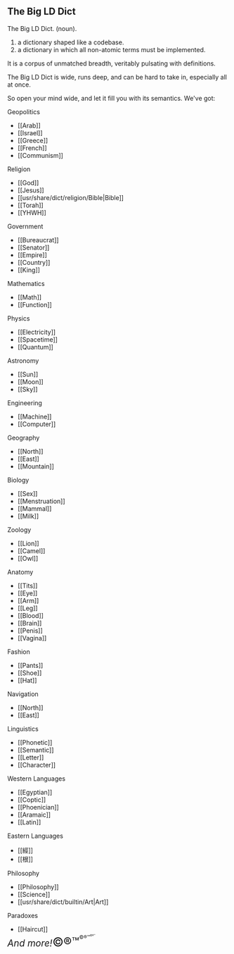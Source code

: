 ## The Big LD Dict

The Big LD Dict. (noun).
1. a dictionary shaped like a codebase.
2. a dictionary in which all non-atomic terms must be implemented.

It is a corpus of unmatched breadth, veritably pulsating with definitions.

The Big LD Dict is wide, runs deep, and can be hard to take in, especially all at once.

So open your mind wide, and let it fill you with its semantics. We've got:


Geopolitics
- [[Arab]]
- [[Israel]]
- [[Greece]]
- [[French]]
- [[Communism]]

Religion
- [[God]]
- [[Jesus]]
- [[usr/share/dict/religion/Bible|Bible]]
- [[Torah]]
- [[YHWH]]

Government
- [[Bureaucrat]]
- [[Senator]]
- [[Empire]]
- [[Country]]
- [[King]]

Mathematics
- [[Math]]
- [[Function]]

Physics
- [[Electricity]]
- [[Spacetime]]
- [[Quantum]]

Astronomy
- [[Sun]]
- [[Moon]]
- [[Sky]]

Engineering
- [[Machine]]
- [[Computer]]

Geography
- [[North]]
- [[East]]
- [[Mountain]]

Biology
- [[Sex]]
- [[Menstruation]]
- [[Mammal]]
- [[Milk]]

Zoology
- [[Lion]]
- [[Camel]]
- [[Owl]]

Anatomy
- [[Tits]]
- [[Eye]]
- [[Arm]]
- [[Leg]]
- [[Blood]]
- [[Brain]]
- [[Penis]]
- [[Vagina]]

Fashion
- [[Pants]]
- [[Shoe]]
- [[Hat]]

Navigation
- [[North]]
- [[East]]

Linguistics
- [[Phonetic]]
- [[Semantic]]
- [[Letter]]
- [[Character]]

Western Languages
- [[Egyptian]]
- [[Coptic]]
- [[Phoenician]]
- [[Aramaic]]
- [[Latin]]

Eastern Languages
- [[經]]
- [[根]]

Philosophy
- [[Philosophy]]
- [[Science]]
- [[usr/share/dict/builtin/Art|Art]]

Paradoxes
- [[Haircut]]


<span style="line-height: 1em"><span style="font-size: 1.5em; font-style: italic;">And more!</span><span style="font-size: 2.0em">©®™</span><span style="vertical-align: super; position: relative; top: -1.0em; font-size: 80%;">©®™</span><span style="vertical-align: super; position: relative; top: -3em; font-size: 40%;">©®™</span></span>
